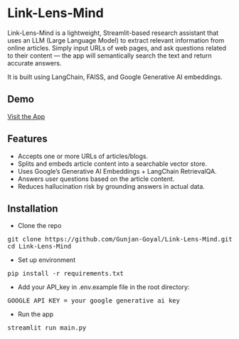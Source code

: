 # Link-Lens-Mind
Link-Lens-Mind is a lightweight, Streamlit-based research assistant that uses an LLM (Large Language Model) to extract relevant information from online articles. Simply input URLs of web pages, and ask questions related to their content — the app will semantically search the text and return accurate answers.

It is built using LangChain, FAISS, and Google Generative AI embeddings.

## Demo
[Visit the App](https://link-lens-mind.streamlit.app/)

## Features
- Accepts one or more URLs of articles/blogs.
- Splits and embeds article content into a searchable vector store.
- Uses Google’s Generative AI Embeddings + LangChain RetrievalQA.
- Answers user questions based on the article content.
- Reduces hallucination risk by grounding answers in actual data.

## Installation
- Clone the repo
<pre>git clone https://github.com/Gunjan-Goyal/Link-Lens-Mind.git
cd Link-Lens-Mind</pre>
- Set up environment
<pre>pip install -r requirements.txt </pre>
- Add your API_key in .env.example file in the root directory:
<pre>GOOGLE_API_KEY = your_google_generative_ai_key </pre>
- Run the app
<pre>streamlit run main.py</pre>
